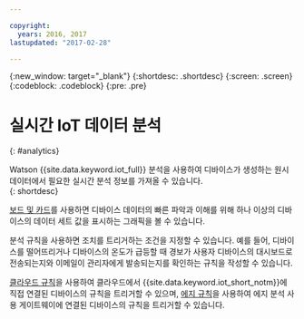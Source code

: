 ```yaml
---

copyright:
  years: 2016, 2017
lastupdated: "2017-02-28"

---
```


{:new_window: target="_blank"}
{:shortdesc: .shortdesc}
{:screen: .screen}
{:codeblock: .codeblock}
{:pre: .pre}


# 실시간 IoT 데이터 분석
{: #analytics}  

Watson {{site.data.keyword.iot_full}} 분석을 사용하여 디바이스가 생성하는 원시 데이터에서 필요한 실시간 분석 정보를 가져올 수 있습니다.   
{: shortdesc}

[보드 및 카드](data_visualization.html)를 사용하면 디바이스 데이터의 빠른 파악과 이해를 위해 하나 이상의 디바이스의 데이터 세트 값을 표시하는 그래픽을 볼 수 있습니다. 

분석 규칙을 사용하면 조치를 트리거하는 조건을 지정할 수 있습니다. 예를 들어, 디바이스를 떨어뜨리거나 디바이스의 온도가 급등할 때 경보가 사용자 디바이스의 대시보드로 전송되는지와 이메일이 관리자에게 발송되는지를 확인하는 규칙을 작성할 수 있습니다. 

[클라우드 규칙](cloud_analytics.html)을 사용하여 클라우드에서 {{site.data.keyword.iot_short_notm}}에 직접 연결된 디바이스의 규칙을 트리거할 수 있으며, [에지 규칙](edge_analytics.html)을 사용하여 에지 분석 사용 게이트웨이에 연결된 디바이스의 규칙을 트리거할 수 있습니다. 
